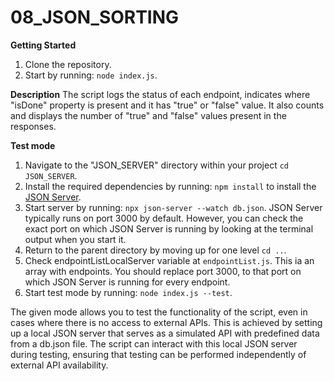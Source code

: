# 08_JSON_SORTING

**Getting Started**

1. Clone the repository.
2. Start by running: `node index.js`.

**Description**
The script logs the status of each endpoint, indicates where "isDone" property is present and it has "true" or "false" value. It also counts and displays the number of "true" and "false" values present in the responses.

**Test mode**

1. Navigate to the "JSON_SERVER" directory within your project `cd JSON_SERVER`.
2. Install the required dependencies by running: `npm install` to install the [JSON Server](https://www.npmjs.com/package/json-server).
3. Start server by running: `npx json-server --watch db.json`. JSON Server typically runs on port 3000 by default. However, you can check the exact port on which JSON Server is running by looking at the terminal output when you start it.
4. Return to the parent directory by moving up for one level `cd ..`.
5. Check endpointListLocalServer variable at `endpointList.js`. This ia an array with endpoints. You should replace port 3000, to that port on which JSON Server is running for every endpoint.
6. Start test mode by running: `node index.js --test`.

The given mode allows you to test the functionality of the script, even in cases where there is no access to external APIs. This is achieved by setting up a local JSON server that serves as a simulated API with predefined data from a db.json file. The script can interact with this local JSON server during testing, ensuring that testing can be performed independently of external API availability.
